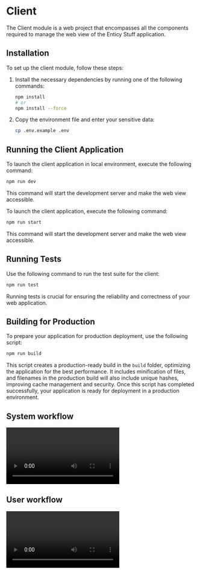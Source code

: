 # Client

The Client module is a web project that encompasses all the components required to manage the web view of the Enticy Stuff application.

## Installation

To set up the client module, follow these steps:

1. Install the necessary dependencies by running one of the following commands:

   ```bash
   npm install
   # or
   npm install --force
   ```

2. Copy the environment file and enter your sensitive data:

   ```bash
   cp .env.example .env
   ```

## Running the Client Application

To launch the client application in local environment, execute the following command:

```bash
npm run dev
```

This command will start the development server and make the web view accessible.

To launch the client application, execute the following command:

```bash
npm run start
```

This command will start the development server and make the web view accessible.

## Running Tests

Use the following command to run the test suite for the client:

```bash
npm run test
```

Running tests is crucial for ensuring the reliability and correctness of your web application.

## Building for Production

To prepare your application for production deployment, use the following script:

```bash
npm run build
```

This script creates a production-ready build in the `build` folder, optimizing the application for the best performance. It includes minification of files, and filenames in the production build will also include unique hashes, improving cache management and security. Once this script has completed successfully, your application is ready for deployment in a production environment.

## System workflow

![System workflow](doc/AdminFlow.mp4?raw=true)

## User workflow

![User workflow](doc/ClientFlow.mp4?raw=true)
